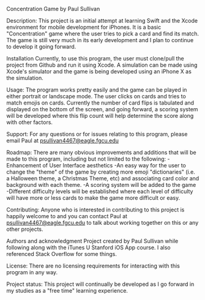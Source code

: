 Concentration Game by Paul Sullivan

Description:
This project is an initial attempt at learning Swift and the Xcode environment for mobile development for iPhones. It is a basic "Concentration"
game where the user tries to pick a card and find its match. The game is still very much in its early development and I plan to continue to develop it 
going forward.

Installation
Currently, to use this program, the user must clone/pull the project from Github and run it using Xcode. A simulation can be made using Xcode's simulator
and the game is being developed using an iPhone X as the simulation.

Usage:
The program works pretty easily and the game can be played in either portrait or landscape mode. The user clicks on cards and tries to match emojis on cards.
Currently the number of card flips is tabulated and displayed on the bottom of the screen, and going forward, a scoring system will be developed where
this flip count will help determine the score along with other factors.

Support:
For any questions or for issues relating to this program, please email Paul at psullivan4467@eagle.fgcu.edu

Roadmap:
There are many obvious improvements and additions that will be made to this program, including but not limited to the following:
-Enhancement of User Interface aesthetics
-An easy way for the user to change the "theme" of the game by creating more emoji "dictionaries" (i.e. a Halloween theme, a Christmas Theme, etc) and associating
 card color and background with each theme.
-A scoring system will be added to the game 
-Different difficulty levels will be established where each level of difficulty will have more or less cards to make the game more difficult or easy.

Contributing:
Anyone who is interested in contributing to this project is happily welcome to and you can contact Paul at psullivan4467@eagle.fgcu.edu to talk about
working together on this or any other projects.

Authors and acknowledgment
Project created by Paul Sullivan while following along with the iTunes U Stanford iOS App course. I also referenced Stack Overflow for some things.

License:
There are no licensing requirements for interacting with this program in any way.

Project status:
This project will continually be developed as I go forward in my studies as a "free time" learning experience.
